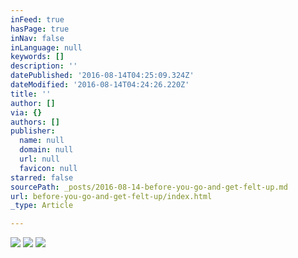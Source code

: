 ```yaml
---
inFeed: true
hasPage: true
inNav: false
inLanguage: null
keywords: []
description: ''
datePublished: '2016-08-14T04:25:09.324Z'
dateModified: '2016-08-14T04:24:26.220Z'
title: ''
author: []
via: {}
authors: []
publisher:
  name: null
  domain: null
  url: null
  favicon: null
starred: false
sourcePath: _posts/2016-08-14-before-you-go-and-get-felt-up.md
url: before-you-go-and-get-felt-up/index.html
_type: Article

---
```

![](https://the-grid-user-content.s3-us-west-2.amazonaws.com/db505daa-a3ab-4da8-9229-219ac4f98207.jpg)
![](https://the-grid-user-content.s3-us-west-2.amazonaws.com/fa8efab5-85b1-4b2f-9599-0990349e4932.jpg)
![](https://the-grid-user-content.s3-us-west-2.amazonaws.com/a42016e2-926e-4665-9b64-0f7159b846b3.jpg)
